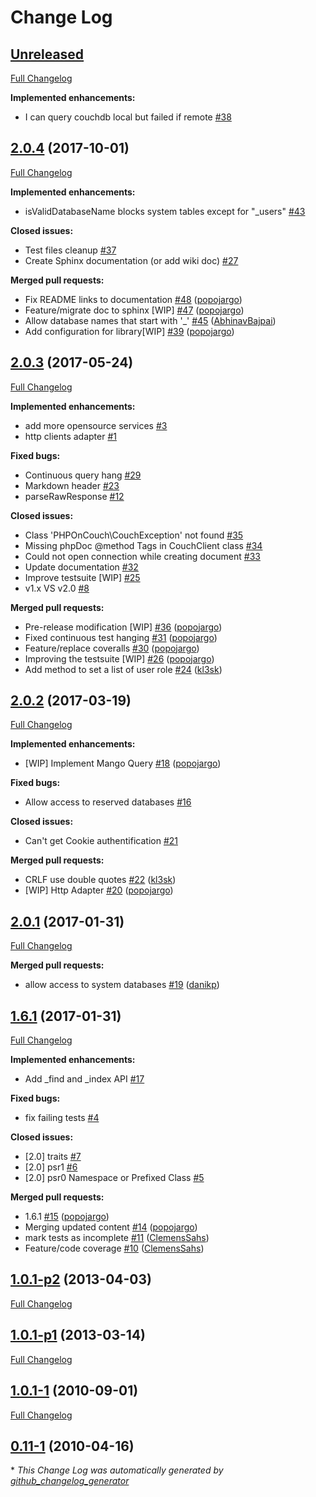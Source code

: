 # Change Log

## [Unreleased](https://github.com/PHP-on-Couch/PHP-on-Couch/tree/HEAD)

[Full Changelog](https://github.com/PHP-on-Couch/PHP-on-Couch/compare/2.0.4...HEAD)

**Implemented enhancements:**

- I can query couchdb local but failed if remote [\#38](https://github.com/PHP-on-Couch/PHP-on-Couch/issues/38)

## [2.0.4](https://github.com/PHP-on-Couch/PHP-on-Couch/tree/2.0.4) (2017-10-01)
[Full Changelog](https://github.com/PHP-on-Couch/PHP-on-Couch/compare/2.0.3...2.0.4)

**Implemented enhancements:**

- isValidDatabaseName blocks system tables except for "\_users" [\#43](https://github.com/PHP-on-Couch/PHP-on-Couch/issues/43)

**Closed issues:**

- Test files cleanup [\#37](https://github.com/PHP-on-Couch/PHP-on-Couch/issues/37)
- Create Sphinx documentation \(or add wiki doc\) [\#27](https://github.com/PHP-on-Couch/PHP-on-Couch/issues/27)

**Merged pull requests:**

- Fix README links to documentation [\#48](https://github.com/PHP-on-Couch/PHP-on-Couch/pull/48) ([popojargo](https://github.com/popojargo))
- Feature/migrate doc to sphinx \[WIP\] [\#47](https://github.com/PHP-on-Couch/PHP-on-Couch/pull/47) ([popojargo](https://github.com/popojargo))
- Allow database names that start with '\_' [\#45](https://github.com/PHP-on-Couch/PHP-on-Couch/pull/45) ([AbhinavBajpai](https://github.com/AbhinavBajpai))
- Add configuration for library\[WIP\] [\#39](https://github.com/PHP-on-Couch/PHP-on-Couch/pull/39) ([popojargo](https://github.com/popojargo))

## [2.0.3](https://github.com/PHP-on-Couch/PHP-on-Couch/tree/2.0.3) (2017-05-24)
[Full Changelog](https://github.com/PHP-on-Couch/PHP-on-Couch/compare/2.0.2...2.0.3)

**Implemented enhancements:**

- add more opensource services [\#3](https://github.com/PHP-on-Couch/PHP-on-Couch/issues/3)
- http clients adapter [\#1](https://github.com/PHP-on-Couch/PHP-on-Couch/issues/1)

**Fixed bugs:**

- Continuous query hang [\#29](https://github.com/PHP-on-Couch/PHP-on-Couch/issues/29)
- Markdown header [\#23](https://github.com/PHP-on-Couch/PHP-on-Couch/issues/23)
- parseRawResponse [\#12](https://github.com/PHP-on-Couch/PHP-on-Couch/issues/12)

**Closed issues:**

- Class 'PHPOnCouch\CouchException' not found [\#35](https://github.com/PHP-on-Couch/PHP-on-Couch/issues/35)
- Missing phpDoc @method Tags in CouchClient class [\#34](https://github.com/PHP-on-Couch/PHP-on-Couch/issues/34)
- Could not open connection while creating document [\#33](https://github.com/PHP-on-Couch/PHP-on-Couch/issues/33)
- Update documentation [\#32](https://github.com/PHP-on-Couch/PHP-on-Couch/issues/32)
- Improve testsuite \[WIP\] [\#25](https://github.com/PHP-on-Couch/PHP-on-Couch/issues/25)
- v1.x VS v2.0 [\#8](https://github.com/PHP-on-Couch/PHP-on-Couch/issues/8)

**Merged pull requests:**

- Pre-release modification \[WIP\] [\#36](https://github.com/PHP-on-Couch/PHP-on-Couch/pull/36) ([popojargo](https://github.com/popojargo))
- Fixed continuous test hanging [\#31](https://github.com/PHP-on-Couch/PHP-on-Couch/pull/31) ([popojargo](https://github.com/popojargo))
- Feature/replace coveralls [\#30](https://github.com/PHP-on-Couch/PHP-on-Couch/pull/30) ([popojargo](https://github.com/popojargo))
- Improving the testsuite \[WIP\] [\#26](https://github.com/PHP-on-Couch/PHP-on-Couch/pull/26) ([popojargo](https://github.com/popojargo))
- Add method to set a list of user role [\#24](https://github.com/PHP-on-Couch/PHP-on-Couch/pull/24) ([kl3sk](https://github.com/kl3sk))

## [2.0.2](https://github.com/PHP-on-Couch/PHP-on-Couch/tree/2.0.2) (2017-03-19)
[Full Changelog](https://github.com/PHP-on-Couch/PHP-on-Couch/compare/2.0.1...2.0.2)

**Implemented enhancements:**

- \[WIP\] Implement Mango Query [\#18](https://github.com/PHP-on-Couch/PHP-on-Couch/pull/18) ([popojargo](https://github.com/popojargo))

**Fixed bugs:**

- Allow access to reserved databases [\#16](https://github.com/PHP-on-Couch/PHP-on-Couch/issues/16)

**Closed issues:**

- Can't get Cookie authentification [\#21](https://github.com/PHP-on-Couch/PHP-on-Couch/issues/21)

**Merged pull requests:**

- CRLF use double quotes [\#22](https://github.com/PHP-on-Couch/PHP-on-Couch/pull/22) ([kl3sk](https://github.com/kl3sk))
- \[WIP\] Http Adapter [\#20](https://github.com/PHP-on-Couch/PHP-on-Couch/pull/20) ([popojargo](https://github.com/popojargo))

## [2.0.1](https://github.com/PHP-on-Couch/PHP-on-Couch/tree/2.0.1) (2017-01-31)
[Full Changelog](https://github.com/PHP-on-Couch/PHP-on-Couch/compare/1.6.1...2.0.1)

**Merged pull requests:**

- allow access to system databases [\#19](https://github.com/PHP-on-Couch/PHP-on-Couch/pull/19) ([danikp](https://github.com/danikp))

## [1.6.1](https://github.com/PHP-on-Couch/PHP-on-Couch/tree/1.6.1) (2017-01-31)
[Full Changelog](https://github.com/PHP-on-Couch/PHP-on-Couch/compare/1.0.1-p2...1.6.1)

**Implemented enhancements:**

- Add \_find and \_index API [\#17](https://github.com/PHP-on-Couch/PHP-on-Couch/issues/17)

**Fixed bugs:**

- fix failing tests [\#4](https://github.com/PHP-on-Couch/PHP-on-Couch/issues/4)

**Closed issues:**

- \[2.0\] traits [\#7](https://github.com/PHP-on-Couch/PHP-on-Couch/issues/7)
- \[2.0\] psr1 [\#6](https://github.com/PHP-on-Couch/PHP-on-Couch/issues/6)
- \[2.0\] psr0 Namespace or Prefixed Class [\#5](https://github.com/PHP-on-Couch/PHP-on-Couch/issues/5)

**Merged pull requests:**

- 1.6.1 [\#15](https://github.com/PHP-on-Couch/PHP-on-Couch/pull/15) ([popojargo](https://github.com/popojargo))
- Merging updated content [\#14](https://github.com/PHP-on-Couch/PHP-on-Couch/pull/14) ([popojargo](https://github.com/popojargo))
- mark tests as incomplete [\#11](https://github.com/PHP-on-Couch/PHP-on-Couch/pull/11) ([ClemensSahs](https://github.com/ClemensSahs))
- Feature/code coverage [\#10](https://github.com/PHP-on-Couch/PHP-on-Couch/pull/10) ([ClemensSahs](https://github.com/ClemensSahs))

## [1.0.1-p2](https://github.com/PHP-on-Couch/PHP-on-Couch/tree/1.0.1-p2) (2013-04-03)
[Full Changelog](https://github.com/PHP-on-Couch/PHP-on-Couch/compare/1.0.1-p1...1.0.1-p2)

## [1.0.1-p1](https://github.com/PHP-on-Couch/PHP-on-Couch/tree/1.0.1-p1) (2013-03-14)
[Full Changelog](https://github.com/PHP-on-Couch/PHP-on-Couch/compare/1.0.1-1...1.0.1-p1)

## [1.0.1-1](https://github.com/PHP-on-Couch/PHP-on-Couch/tree/1.0.1-1) (2010-09-01)
[Full Changelog](https://github.com/PHP-on-Couch/PHP-on-Couch/compare/0.11-1...1.0.1-1)

## [0.11-1](https://github.com/PHP-on-Couch/PHP-on-Couch/tree/0.11-1) (2010-04-16)


\* *This Change Log was automatically generated by [github_changelog_generator](https://github.com/skywinder/Github-Changelog-Generator)*